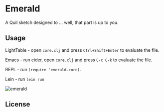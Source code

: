 # Emerald

A Quil sketch designed to ... well, that part is up to you.

## Usage

LightTable - open `core.clj` and press `Ctrl+Shift+Enter` to evaluate the file.

Emacs - run cider, open `core.clj` and press `C-c C-k` to evaluate the file.

REPL - run `(require 'emerald.core)`.

Lein - run `lein run`

![emerald](./picture/emerald-preview.png)

## License
